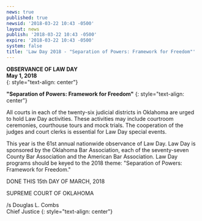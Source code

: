 ```yaml
---
news: true
published: true
newsid: '2018-03-22 10:43 -0500'
layout: news
publish: '2018-03-22 10:43 -0500'
expire: '2018-03-22 10:43 -0500'
system: false
title: 'Law Day 2018 - "Separation of Powers: Framework for Freedom"'
---
```

**OBSERVANCE OF LAW DAY**  
**May 1, 2018**  
{: style="text-align: center"}

**"Separation of Powers: Framework for Freedom"**
{: style="text-align: center"}

All courts in each of the twenty-six judicial districts in Oklahoma are urged to hold Law Day activities. These activities may include courtroom ceremonies, courthouse tours and mock trials. The cooperation of the judges and court clerks is essential for Law Day special events.

This year is the 61st annual nationwide observance of Law Day. Law Day is sponsored by the Oklahoma Bar Association, each of the seventy-seven County Bar Association and the American Bar Association. Law Day programs should be keyed to the 2018 theme: "Separation of Powers: Framework for Freedom."

DONE THIS 15th DAY OF MARCH, 2018

SUPREME COURT OF OKLAHOMA

/s Douglas L. Combs  
Chief Justice
{: style="text-align: center"}
